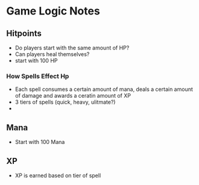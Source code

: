 # Game Logic Notes

## Hitpoints
  * Do players start with the same amount of HP?
  * Can players heal themselves?
  * start with 100 HP 
  
### How Spells Effect Hp
  * Each spell consumes a certain amount of mana, deals a certain amount of damage and awards a ceratin amount of XP
  * 3 tiers of spells (quick, heavy, ulitmate?)
  *
  
## Mana
  * Start with 100 Mana   

## XP
  * XP is earned based on tier of spell 
